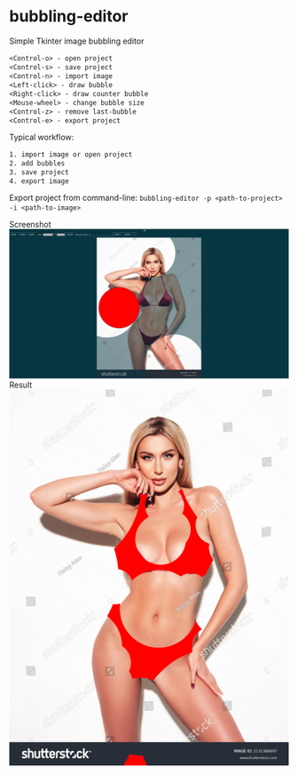 # bubbling-editor
Simple Tkinter image bubbling editor
```
<Control-o> - open project
<Control-s> - save project
<Control-n> - import image
<Left-click> - draw bubble
<Right-click> - draw counter bubble
<Mouse-wheel> - change bubble size
<Control-z> - remove last-bubble
<Control-e> - export project
```

Typical workflow:
```
1. import image or open project
2. add bubbles
3. save project
4. export image
```
Export project from command-line: `bubbling-editor -p <path-to-project> -i <path-to-image>`

Screenshot
![editor screenshot](assets/editor.png)
Result
![result image](assets/image.png)